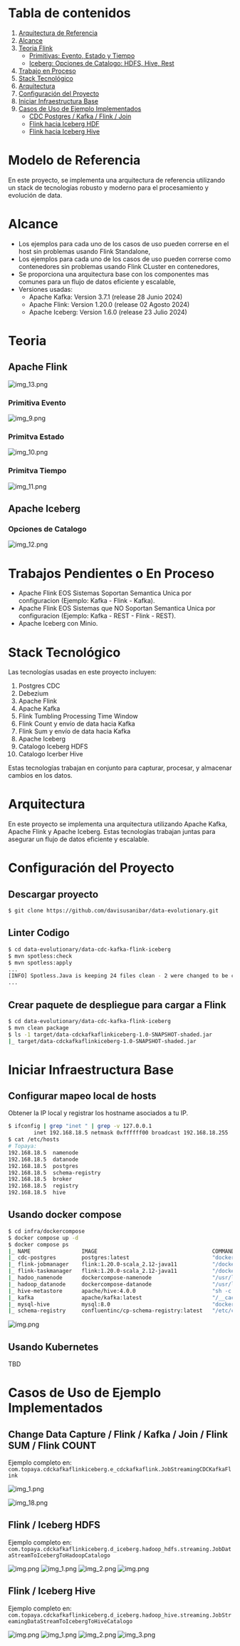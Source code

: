 # Tabla de contenidos

1. [Arquitectura de Referencia](#Modelo-de-Referencia)
2. [Alcance](#Alcance)
3. [Teoria Flink](#Teoria)
   - [Primitivas: Evento, Estado y Tiempo](#Apache-Flink)
   - [Iceberg: Opciones de Catalogo: HDFS, Hive, Rest](#Apache-Iceberg)
4. [Trabajo en Proceso](#Trabajos-Pendientes-o-En-Proceso)
5. [Stack Tecnológico](#Stack-Tecnológico)
6. [Arquitectura](#Arquitectura)
7. [Configuración del Proyecto](#Configuración-del-Proyecto)
8. [Iniciar Infraestructura Base](#Iniciar-Infraestructura-Base)
9. [Casos de Uso de Ejemplo Implementados](#Casos-de-Uso-de-Ejemplo-Implementados)
   - [CDC Postgres / Kafka / Flink / Join](#change-data-capture--flink--kafka--join--flink-sum--flink-count)
   - [Flink hacia Iceberg HDF](#flink--iceberg-hdfs)
   - [Flink hacia Iceberg Hive](#flink--iceberg-hive)

# Modelo de Referencia

En este proyecto, se implementa una arquitectura de referencia utilizando un stack de tecnologías robusto y moderno para el procesamiento y evolución de data.

# Alcance

- Los ejemplos para cada uno de los casos de uso pueden correrse en el host sin problemas usando Flink Standalone,
- Los ejemplos para cada uno de los casos de uso pueden correrse como contenedores sin problemas usando Flink CLuster en contenedores,
- Se proporciona una arquitectura base con los componentes mas comunes para un flujo de datos eficiente y escalable,
- Versiones usadas:
  - Apache Kafka: Version 3.7.1 (release 28 Junio 2024)
  - Apache Flink: Version 1.20.0 (release 02 Agosto 2024)
  - Apache Iceberg: Version 1.6.0 (release 23 Julio 2024)

# Teoria

## Apache Flink

![img_13.png](img/flink_teoria.png)

### Primitiva Evento

![img_9.png](img/flink_primitiva_evento.png)

### Primitva Estado

![img_10.png](img/flink_primitiva_estado.png)

### Primitva Tiempo

![img_11.png](img/flink_primitiva_tiempo.png)

## Apache Iceberg

### Opciones de Catalogo

![img_12.png](img/iceberg_opciones_catalogo.png)

# Trabajos Pendientes o En Proceso

- Apache Flink EOS Sistemas Soportan Semantica Unica por configuracion (Ejemplo: Kafka - Flink - Kafka).
- Apache Flink EOS Sistemas que NO Soportan Semantica Unica por configuracion (Ejemplo: Kafka - REST - Flink - REST).
- Apache Iceberg con Minio.

# Stack Tecnológico

Las tecnologías usadas en este proyecto incluyen:

1. Postgres CDC
2. Debezium
3. Apache Flink
4. Apache Kafka
5. Flink Tumbling Processing Time Window
6. Flink Count y envío de data hacia Kafka
7. Flink Sum y envío de data hacia Kafka
8. Apache Iceberg
9. Catalogo Iceberg HDFS
10. Catalogo Icerber Hive

Estas tecnologías trabajan en conjunto para capturar, procesar, y almacenar cambios en los datos.

# Arquitectura

En este proyecto se implementa una arquitectura utilizando Apache Kafka, Apache Flink y Apache Iceberg. Estas tecnologías trabajan juntas para asegurar un flujo de datos eficiente y escalable.

# Configuración del Proyecto

## Descargar proyecto
```bash
$ git clone https://github.com/davisusanibar/data-evolutionary.git
```

## Linter Codigo
```bash
$ cd data-evolutionary/data-cdc-kafka-flink-iceberg
$ mvn spotless:check
$ mvn spotless:apply
...
[INFO] Spotless.Java is keeping 24 files clean - 2 were changed to be clean, 22 were already clean, 0 were skipped because caching determined they were already clean
...
```

## Crear paquete de despliegue para cargar a Flink
```bash
$ cd data-evolutionary/data-cdc-kafka-flink-iceberg
$ mvn clean package
$ ls -1 target/data-cdckafkaflinkiceberg-1.0-SNAPSHOT-shaded.jar
|_ target/data-cdckafkaflinkiceberg-1.0-SNAPSHOT-shaded.jar
``` 

# Iniciar Infraestructura Base

## Configurar mapeo local de hosts

Obtener la IP local y registrar los hostname asociados a tu IP.

```bash
$ ifconfig | grep "inet " | grep -v 127.0.0.1                                                      ✔  at 12:33:48 AM  
        inet 192.168.18.5 netmask 0xffffff00 broadcast 192.168.18.255
$ cat /etc/hosts
# Topaya:
192.168.18.5  namenode
192.168.18.5  datanode
192.168.18.5  postgres
192.168.18.5  schema-registry
192.168.18.5  broker
192.168.18.5  registry
192.168.18.5  hive
```

## Usando docker compose

```bash
$ cd infra/dockercompose 
$ docker compose up -d
$ docker compose ps
|_ NAME                IMAGE                                    COMMAND                  SERVICE             CREATED       STATUS       PORTS
|_ cdc-postgres        postgres:latest                          "docker-entrypoint.s…"   postgres            2 hours ago   Up 2 hours   0.0.0.0:5432->5432/tcp
|_ flink-jobmanager    flink:1.20.0-scala_2.12-java11           "/docker-entrypoint.…"   flink-jobmanager    2 hours ago   Up 2 hours   6123/tcp, 0.0.0.0:18081->8081/tcp
|_ flink-taskmanager   flink:1.20.0-scala_2.12-java11           "/docker-entrypoint.…"   flink-taskmanager   2 hours ago   Up 2 hours   6123/tcp, 8081/tcp
|_ hadoo_namenode      dockercompose-namenode                   "/usr/local/bin/dumb…"   namenode            2 hours ago   Up 2 hours   0.0.0.0:8020->8020/tcp, 0.0.0.0:9870->9870/tcp
|_ hadoop_datanode     dockercompose-datanode                   "/usr/local/bin/dumb…"   datanode            2 hours ago   Up 2 hours   0.0.0.0:9864->9864/tcp, 0.0.0.0:9866->9866/tcp
|_ hive-metastore      apache/hive:4.0.0                        "sh -c /entrypoint.sh"   hive                2 hours ago   Up 2 hours   10000/tcp, 0.0.0.0:9083->9083/tcp, 10002/tcp
|_ kafka               apache/kafka:latest                      "/__cacert_entrypoin…"   broker              2 hours ago   Up 2 hours   0.0.0.0:9092->9092/tcp
|_ mysql-hive          mysql:8.0                                "docker-entrypoint.s…"   mysql-hive          2 hours ago   Up 2 hours   33060/tcp, 0.0.0.0:3308->3306/tcp
|_ schema-registry     confluentinc/cp-schema-registry:latest   "/etc/confluent/dock…"   schema-registry     2 hours ago   Up 2 hours   0.0.0.0:8081->8081/tcp
```

![img.png](img/docker-compose.png)

## Usando Kubernetes

TBD

# Casos de Uso de Ejemplo Implementados

## Change Data Capture / Flink / Kafka / Join / Flink SUM / Flink COUNT

Ejemplo completo en: `com.topaya.cdckafkaflinkiceberg.e_cdckafkaflink.JobStreamingCDCKafkaFlink`

![img_1.png](data-cdc-kafka-flink-iceberg/src/main/java/com/topaya/cdckafkaflinkiceberg/e_cdckafkaflink/img/img_1.png)

![img_18.png](data-cdc-kafka-flink-iceberg/src/main/java/com/topaya/cdckafkaflinkiceberg/e_cdckafkaflink/img/img_18.png)

## Flink / Iceberg HDFS

Ejemplo completo en: `com.topaya.cdckafkaflinkiceberg.d_iceberg.hadoop_hdfs.streaming.JobDataStreamToIcebergToHadoopCatalogo`

![img.png](img/flink-iceberg-hdfs.png)
![img_1.png](img/iceberg_catalogo_hdfs.png)
![img_2.png](img/hdfs_metada.png)
![img.png](img/hdfs_data.png)

## Flink / Iceberg Hive

Ejemplo completo en: `com.topaya.cdckafkaflinkiceberg.d_iceberg.hadoop_hive.streaming.JobStreamingDataStreamToIcebergToHiveCatalogo`

![img.png](img/flink-iceberg-hive.png)
![img_1.png](img/iceberg_catalogo_hive.png)
![img_2.png](img/hive_data.png)
![img_3.png](img/hive_metadata.png)